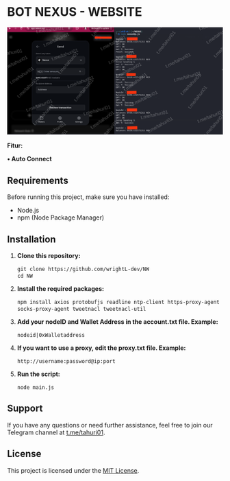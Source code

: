 # BOT NEXUS - WEBSITE

![Fitur Nexus Website](tahuri01.png)

**Fitur:**

**• Auto Connect**

## Requirements

Before running this project, make sure you have installed:

- Node.js
- npm (Node Package Manager)

## Installation

1. **Clone this repository:**

    ```plaintext
    git clone https://github.com/wrightL-dev/NW
    cd NW

2. **Install the required packages:**

    ```plaintext
    npm install axios protobufjs readline ntp-client https-proxy-agent socks-proxy-agent tweetnacl tweetnacl-util

3. **Add your nodeID and Wallet Address in the account.txt file. Example:**

    ```plaintext
   nodeid|0xWalletaddress

4. **If you want to use a proxy, edit the proxy.txt file. Example:**

    ```plaintext
   http://username:password@ip:port

5. **Run the script:**
   ```plaintext
   node main.js
   
## Support

If you have any questions or need further assistance, feel free to join our Telegram channel at [t.me/tahuri01](https://t.me/tahuri01).

## License

This project is licensed under the [MIT License](LICENSE).
